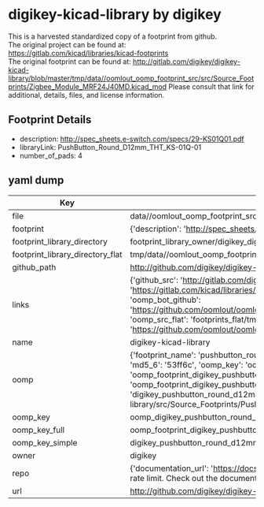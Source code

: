 # digikey-kicad-library by digikey  
This is a harvested standardized copy of a footprint from github.  
The original project can be found at:  
https://gitlab.com/kicad/libraries/kicad-footprints  
The original footprint can be found at:
http://gitlab.com/digikey/digikey-kicad-library/blob/master/tmp/data//oomlout_oomp_footprint_src/src/Source_Footprints/Zigbee_Module_MRF24J40MD.kicad_mod
Please consult that link for additional, details, files, and license information.  
## Footprint Details
* description: http://spec_sheets.e-switch.com/specs/29-KS01Q01.pdf  
* libraryLink: PushButton_Round_D12mm_THT_KS-01Q-01  
* number_of_pads: 4  
## yaml dump  
| Key | Value |  
| --- | --- |  
| file | data//oomlout_oomp_footprint_src/digikey-kicad-library/src/Source_Footprints/PushButton_Round_D12mm_THT_KS-01Q-01.kicad_mod |  
| footprint | {'description': 'http://spec_sheets.e-switch.com/specs/29-KS01Q01.pdf', 'libraryLink': 'PushButton_Round_D12mm_THT_KS-01Q-01', 'number_of_pads': 4} |  
| footprint_library_directory | footprint_library_owner/digikey_digikey-kicad-library |  
| footprint_library_directory_flat | tmp/data//oomlout_oomp_footprint_src/footprints_flat/digikey_pushbutton_round_d12mm_tht_ks_01q_01_pushbutton_round_d12mm_tht_ks_01q_01/working |  
| github_path | http://github.com/digikey/digikey-kicad-library/blob/master/tmp/data//oomlout_oomp_footprint_src/src/Source_Footprints/PushButton_Round_D12mm_THT_KS-01Q-01.kicad_mod |  
| links | {'github_src': 'http://gitlab.com/digikey/digikey-kicad-library/blob/master/tmp/data//oomlout_oomp_footprint_src/src/Source_Footprints/Zigbee_Module_MRF24J40MD.kicad_mod', 'github_src_repo': 'https://gitlab.com/kicad/libraries/kicad-footprints', 'oomp_bot': 'tmp/data//oomlout_oomp_footprint_src/footprints/digikey_pushbutton_round_d12mm_tht_ks_01q_01_pushbutton_round_d12mm_tht_ks_01q_01/working', 'oomp_bot_github': 'https://github.com/oomlout/oomlout_oomp_footprint_bot/tree/main/tmp/data//oomlout_oomp_footprint_src/footprints/digikey_pushbutton_round_d12mm_tht_ks_01q_01_pushbutton_round_d12mm_tht_ks_01q_01/working', 'oomp_src_flat': 'footprints_flat/tmp/data//oomlout_oomp_footprint_src/footprints_flat/digikey_pushbutton_round_d12mm_tht_ks_01q_01_pushbutton_round_d12mm_tht_ks_01q_01/working', 'oomp_src_flat_github': 'https://github.com/oomlout/oomlout_oomp_footprint_src/tree/main/tmp/data//oomlout_oomp_footprint_src/footprints_flat/digikey_pushbutton_round_d12mm_tht_ks_01q_01_pushbutton_round_d12mm_tht_ks_01q_01/working'} |  
| name | digikey-kicad-library |  
| oomp | {'footprint_name': 'pushbutton_round_d12mm_tht_ks_01q_01', 'library_name': 'pushbutton_round_d12mm_tht_ks_01q_01_kicad_mod', 'md5': '53ff6c28fd9b28b3d256a64af8d198b8', 'md5_10': '53ff6c28fd', 'md5_5': '53ff6', 'md5_6': '53ff6c', 'oomp_key': 'oomp_digikey_pushbutton_round_d12mm_tht_ks_01q_01_pushbutton_round_d12mm_tht_ks_01q_01', 'oomp_key_extra': 'oomp_footprint_digikey_pushbutton_round_d12mm_tht_ks_01q_01_pushbutton_round_d12mm_tht_ks_01q_01', 'oomp_key_full': 'oomp_footprint_digikey_pushbutton_round_d12mm_tht_ks_01q_01_pushbutton_round_d12mm_tht_ks_01q_01_53ff6c', 'oomp_key_simple': 'digikey_pushbutton_round_d12mm_tht_ks_01q_01_pushbutton_round_d12mm_tht_ks_01q_01', 'original_filename': 'data//oomlout_oomp_footprint_src/digikey-kicad-library/src/Source_Footprints/PushButton_Round_D12mm_THT_KS-01Q-01.kicad_mod', 'owner_name': 'digikey'} |  
| oomp_key | oomp_digikey_pushbutton_round_d12mm_tht_ks_01q_01_pushbutton_round_d12mm_tht_ks_01q_01 |  
| oomp_key_full | oomp_footprint_digikey_pushbutton_round_d12mm_tht_ks_01q_01_pushbutton_round_d12mm_tht_ks_01q_01 |  
| oomp_key_simple | digikey_pushbutton_round_d12mm_tht_ks_01q_01_pushbutton_round_d12mm_tht_ks_01q_01 |  
| owner | digikey |  
| repo | {'documentation_url': 'https://docs.github.com/rest/overview/resources-in-the-rest-api#rate-limiting', 'message': "API rate limit exceeded for 84.66.142.224. (But here's the good news: Authenticated requests get a higher rate limit. Check out the documentation for more details.)"} |  
| url | http://github.com/digikey/digikey-kicad-library |  

